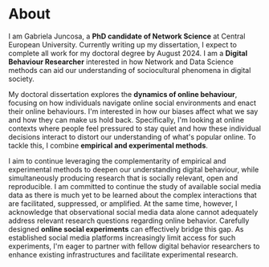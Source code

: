 # About
I am Gabriela Juncosa, a **PhD candidate of Network Science** at Central European University. Currently writing up my dissertation, I expect to complete all work for my doctoral degree by August 2024. I am a **Digital Behaviour Researcher** interested in how Network and Data Science methods can aid our understanding of sociocultural phenomena in digital society. 

My doctoral dissertation explores the **dynamics of online behaviour**, focusing on how individuals navigate online social environments and enact their online behaviours. I'm interested in how our biases affect what we say and how they can make us hold back. Specifically, I'm looking at online contexts where people feel pressured to stay quiet and how these individual decisions interact to distort our understanding of what's popular online. To tackle this, I combine **empirical and experimental methods**.

I aim to continue leveraging the complementarity of empirical and experimental methods to deepen our understanding digital behaviour, while simultaneously producing research that is socially relevant, open and reproducible. I am committed to continue the study of available social media data as there is much yet to be learned about the complex interactions that are facilitated, suppressed, or amplified. At the same time, however, I acknowledge that observational social media data alone cannot adequately address relevant research questions regarding online behavior. Carefully designed **online social experiments** can effectively bridge this gap. As established social media platforms increasingly limit access for such experiments, I'm eager to partner with fellow digital behavior researchers to enhance existing infrastructures and facilitate experimental research. 

